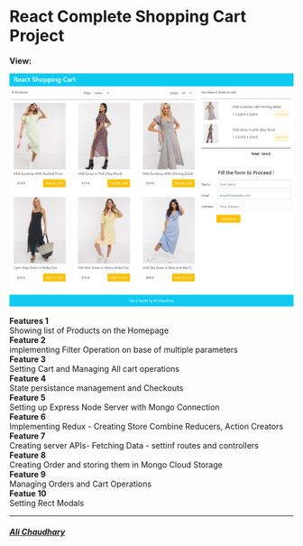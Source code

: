 <h1>React Complete Shopping Cart Project</h1>  

**View:**  
     
<a href="#">
    <img src="./public/images/app_screen.jpg" alt="Shoping Cart" width="800" height="auto">
</a>

**Features 1**  
    Showing list of Products on the Homepage  
**Feature 2**  
    implementing Filter Operation on base of multiple parameters  
**Feature 3**  
    Setting Cart and Managing All cart operations  
**Feature 4**  
    State persistance management and Checkouts  
**Feature 5**  
    Setting up Express Node Server with Mongo Connection  
**Feature 6**  
    Implementing Redux - Creating Store Combine Reducers, Action Creators  
**Feature 7**  
    Creating server APIs- Fetching Data - settinf routes and controllers  
**Feature 8**  
    Creating Order and storing them in Mongo Cloud Storage  
**Feature 9**  
    Managing Orders and Cart Operations  
**Featue 10**  
    Setting Rect Modals
 
 <hr />

 <a href="https://i-m-alichaudhary.web.app/"><h5><i>Ali Chaudhary</i></h5></a>
